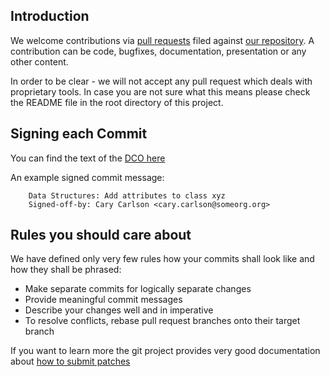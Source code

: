 ## Introduction
We welcome contributions via
[pull requests](https://help.github.com/articles/about-pull-requests/) filed against
[our repository](https://github.com/Open-Source-Compliance/Sharing-creates-value). A contribution can be code, bugfixes, documentation, presentation or any other content. 

In order to be clear - we will not accept any pull request which deals with proprietary tools. In case you are not sure what this means please check the README file in the root directory of this project.

## Signing each Commit


You can find the text of the [DCO here](https://developercertificate.org/ ) 

An example signed commit message:

```
    Data Structures: Add attributes to class xyz
    Signed-off-by: Cary Carlson <cary.carlson@someorg.org>
```

## Rules you should care about

We have defined only very few rules how your commits shall look like and how they shall be phrased:

  * Make separate commits for logically separate changes
  * Provide meaningful commit messages
  * Describe your changes well and in imperative
  * To resolve conflicts, rebase pull request branches onto their target branch 
 
If you want to learn more the git project provides very good documentation about [how to submit patches](https://github.com/git/git/blob/master/Documentation/SubmittingPatches)
